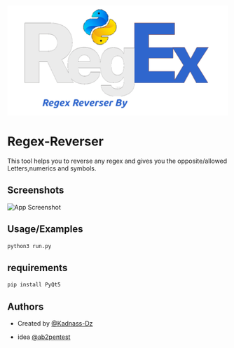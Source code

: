 
![Logo](img/baner.png)


# Regex-Reverser

This tool helps you to reverse any regex and gives you the opposite/allowed Letters,numerics and symbols.

## Screenshots

![App Screenshot](Screenshots.png)


## Usage/Examples

```python
python3 run.py
```


## requirements

```bash
pip install PyQt5
```
    
## Authors

- Created by [@Kadnass-Dz](https://www.github.com/kadnass-dz)

- idea [@ab2pentest](https://github.com/ab2pentest)
